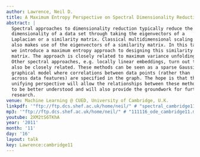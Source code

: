 ```yaml
---
author: Lawrence, Neil D.
title: A Maximum Entropy Perspective on Spectral Dimensionality Reduction
abstract: |
  Spectral approaches to dimensionality reduction typically reduce the
  dimensionality of a data set through taking the eigenvectors of a
  Laplacian or a similarity matrix. Classical multidimensional scaling
  also makes use of the eigenvectors of a similarity matrix. In this talk
  we introduce a maximum entropy approach to designing this similarity
  matrix. The approach is closely related to maximum variance unfolding.
  Other spectral approaches, e.g. locally linear embeddings, turn out to
  also be closely related. These methods can be seen as a sparse Gaussian
  graphical model where correlations between data points (rather than
  across data features) are specified in the graph. The hope is that this
  unifying perspective will allow the relationships between these methods
  to be better understood and will also provide the groundwork for further
  research.
venue: Machine Learning @ CUED, University of Cambridge, U.K.
linkpdf: '"ftp://ftp.dcs.shef.ac.uk/home/neil/" # "spectral_cambridge11.pdf"'
mp3: '"ftp://ftp.dcs.shef.ac.uk/home/neil/" # "111116_ode_cambridge11.mp3"'
youtube: 2XM2tS6TKhA
year: '2011'
month: '11'
day: '16'
layout: talk
key: Lawrence:cambridge11
---
```

